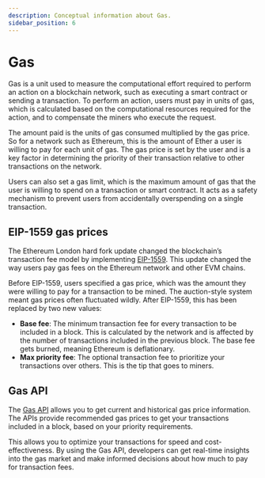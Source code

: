 ```yaml
---
description: Conceptual information about Gas.
sidebar_position: 6
---
```


# Gas

Gas is a unit used to measure the computational effort required to perform an action on a blockchain network, such as
executing a smart contract or sending a transaction. To perform an action, users must pay in units of gas, which is
calculated based on the computational resources required for the action, and to compensate the miners who execute the
request.

The amount paid is the units of gas consumed multiplied by the gas price. So for a network such as Ethereum, this is the
amount of Ether a user is willing to pay for each unit of gas. The gas price is set by the user and is a key factor in
determining the priority of their transaction relative to other transactions on the network.

Users can also set a gas limit, which is the maximum amount of gas that the user is willing to spend on a transaction or
smart contract. It acts as a safety mechanism to prevent users from accidentally overspending on a single transaction.

## EIP-1559 gas prices

The Ethereum London hard fork update changed the blockchain’s transaction fee model by implementing
[EIP-1559](https://eips.ethereum.org/EIPS/eip-1559). This update changed the way users pay gas fees on the Ethereum
network and other EVM chains.

Before EIP-1559, users specified a gas price, which was the amount they were willing to pay for a transaction to be mined. The auction-style system meant gas prices often fluctuated wildly. After EIP-1559, this has been replaced by two new values:

- **Base fee**: The minimum transaction fee for every transaction to be included in a block. This is calculated by the network
  and is affected by the number of transactions included in the previous block. The base fee gets burned, meaning
  Ethereum is deflationary.
- **Max priority fee**: The optional transaction fee to prioritize your transactions over others. This is the tip that goes
  to miners.

## Gas API

The [Gas API](../reference/gas-api/index.md) allows you to get current and historical gas price information.
The APIs provide recommended gas prices to get your transactions included in a block, based on your priority requirements.

This allows you to optimize your transactions for speed and cost-effectiveness. By using the Gas API, developers
can get real-time insights into the gas market and make informed decisions about how much to pay for transaction fees.
